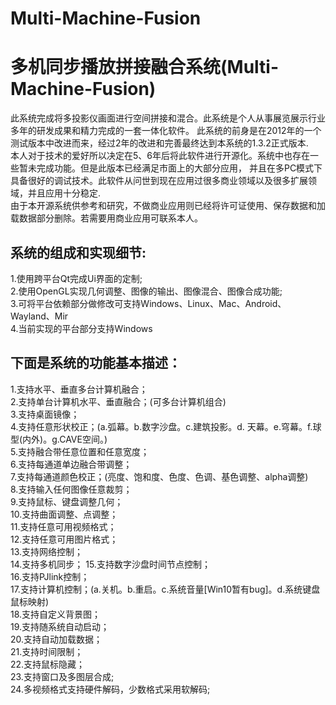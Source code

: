 # Multi-Machine-Fusion
多机同步播放拼接融合系统(Multi-Machine-Fusion)
========

  此系统完成将多投影仪画面进行空间拼接和混合。此系统是个人从事展览展示行业多年的研发成果和精力完成的一套一体化软件。
此系统的前身是在2012年的一个测试版本中改进而来，经过2年的改进和完善最终达到本系统的1.3.2正式版本.  
  本人对于技术的爱好所以决定在5、6年后将此软件进行开源化。系统中也存在一些暂未完成功能。但是此版本已经满足市面上的大部分应用，
并且在多PC模式下具备很好的调试技术。此软件从问世到现在应用过很多商业领域以及很多扩展领域，并且应用十分稳定.  
  由于本开源系统供参考和研究，不做商业应用则已经将许可证使用、保存数据和加载数据部分删除。若需要用商业应用可联系本人。  

系统的组成和实现细节:
-------------
   1.使用跨平台Qt完成Ui界面的定制;  
   2.使用OpenGL实现几何调整、图像的输出、图像混合、图像合成功能;  
   3.可将平台依赖部分做修改可支持Windows、Linux、Mac、Android、Wayland、Mir  
   4.当前实现的平台部分支持Windows  

下面是系统的功能基本描述：  
------------
   1.支持水平、垂直多台计算机融合；  
   2.支持单台计算机水平、垂直融合；(可多台计算机组合)  
   3.支持桌面镜像；  
   4.支持任意形状校正；(a.弧幕。b.数字沙盘。c.建筑投影。d. 天幕。e.穹幕。f.球型(内外)。g.CAVE空间。)  
   5.支持融合带任意位置和任意宽度；  
   6.支持每通道单边融合带调整；  
   7.支持每通道颜色校正；(亮度、饱和度、色度、色调、基色调整、alpha调整)  
   8.支持输入任何图像任意裁剪；  
   9.支持鼠标、键盘调整几何；  
   10.支持曲面调整、点调整；  
   11.支持任意可用视频格式；  
   12.支持任意可用图片格式；  
   13.支持网络控制；  
   14.支持多机同步； 
   15.支持数字沙盘时间节点控制；  
   16.支持PJlink控制；  
   17.支持计算机控制；(a.关机。b.重启。c.系统音量[Win10暂有bug]。d.系统键盘鼠标映射)  
   18.支持自定义背景图；  
   19.支持随系统自动启动；  
   20.支持自动加载数据；  
   21.支持时间限制；  
   22.支持鼠标隐藏；  
   23.支持窗口及多图层合成;  
   24.多视频格式支持硬件解码，少数格式采用软解码;   
